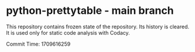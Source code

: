 # python-prettytable - main branch

This repository contains frozen state of the repository.
Its history is cleared. It is used only for static code
analysis with Codacy.

Commit Time: 1709616259